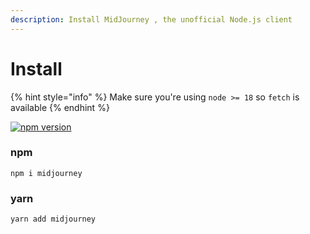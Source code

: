 ```yaml
---
description: Install MidJourney , the unofficial Node.js client
---
```


# Install

{% hint style="info" %}
Make sure you're using `node >= 18` so `fetch` is available
{% endhint %}

&#x20;[![npm version](https://img.shields.io/npm/v/midjourney.svg?maxAge=3600)](https://www.npmjs.com/package/midjourney)

### npm <a href="#npm" id="npm"></a>

```
npm i midjourney
```

### yarn

```
yarn add midjourney
```
